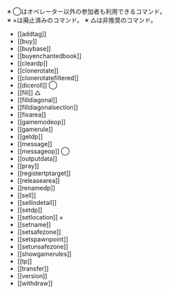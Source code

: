 ※ ◯はオペレーター以外の参加者も利用できるコマンド。  
※ ×は廃止済みのコマンド。
※ △は非推奨のコマンド。

- [[addtag]]
- [[buy]]
- [[buybase]]
- [[buyenchantedbook]]
- [[cleardp]]
- [[clonerotate]]
- [[clonerotatefiltered]]
- [[diceroll]] ◯
- [[fill]] △
- [[filldiagonal]]
- [[filldiagonalsection]]
- [[fixarea]]
- [[gamemodeop]]
- [[gamerule]]
- [[getdp]]
- [[message]]
- [[messageop]] ◯
- [[outputdata]]
- [[pray]]
- [[registertptarget]]
- [[releasearea]]
- [[renamedp]]
- [[sell]]
- [[sellindetail]]
- [[setdp]]
- [[setlocation]] ×
- [[setname]]
- [[setsafezone]]
- [[setspawnpoint]]
- [[setunsafezone]]
- [[showgamerules]]
- [[tp]]
- [[transfer]]
- [[version]]
- [[withdraw]]

